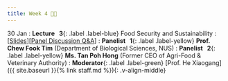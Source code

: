 ```yaml
---
title: Week 4 🍍🥬 
---
```


30 Jan
: **Lecture &nbsp; 3**{: .label .label-blue} Food Security and Sustainability
  : [[Slides](https://canvas.nus.edu.sg/courses/42112/pages/lecture-3-food-security-and-sustainability?module_item_id=97188)][[Panel Discussion Q&A](https://canvas.nus.edu.sg/courses/42112/discussion_topics/27407?module_item_id=97461)]
: **Panelist &nbsp; 1**{: .label .label-yellow} **Prof. Chew Fook Tim** (Department of Biological Sciences, NUS)
: **Panelist &nbsp; 2**{: .label .label-yellow} **Ms. Tan Poh Hong** (Former CEO of Agri-Food & Veterinary Authority)
: **Moderator**{: .label .label-green} [Prof. He Xiaogang]({{ site.baseurl }}{% link staff.md %}){: .v-align-middle}
